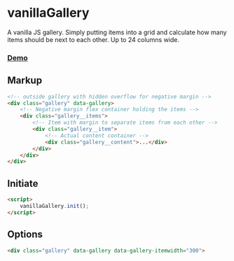 vanillaGallery
==============

A vanilla JS gallery. Simply putting items into a grid and calculate how many items should be next to each other. Up to 24 columns wide.

### [Demo](https://robinpoort.github.io/vanilla-js-gallery/demo/)

## Markup

```html
<!-- outside gallery with hidden overflow for negative margin -->
<div class="gallery" data-gallery>
    <!-- Negative margin flex container holding the items -->
    <div class="gallery__items">
        <!-- Item with margin to separate items from each other -->
        <div class="gallery__item">
            <!-- Actual content container -->
            <div class="gallery__content">...</div>
        </div>
    </div>
</div>
```

## Initiate
```html
<script>
    vanillaGallery.init();
</script>
```

## Options
```html
<div class="gallery" data-gallery data-gallery-itemwidth="300">
```